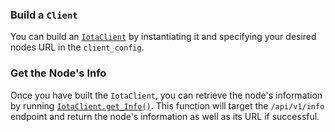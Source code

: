 ### Build a `Client`

You can build an [`IotaClient`](./../libraries/python/api_reference#iotaclient-objects) by instantiating it and
specifying your desired nodes URL in the `client_config`.

### Get the Node's Info

Once you have built the `IotaClient`, you can retrieve the node's information by
running [`IotaClient.get_Info()`](./../libraries/python/api_reference#get_info). This function will target
the `/api/v1/info` endpoint and return the node's information as well as its URL if successful.